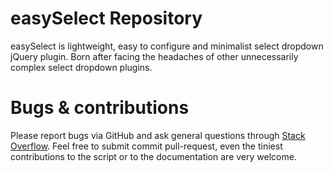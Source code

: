 # easySelect Repository
easySelect is lightweight, easy to configure and minimalist select dropdown jQuery plugin. Born after facing the headaches of other unnecessarily complex select dropdown plugins.

# Bugs & contributions
Please report bugs via GitHub and ask general questions through <a href="https://stackoverflow.com/questions/tagged/easyselect" target="blank">Stack Overflow</a>. Feel free to submit commit pull-request, even the tiniest contributions to the script or to the documentation are very welcome.

